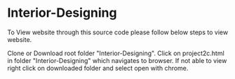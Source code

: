 # Interior-Designing
To View website through this source code please follow below steps to view website.

Clone or Download root folder "Interior-Designing".
Click on project2c.html in folder "Interior-Designing" which navigates to browser. If not able to view right click on downloaded folder and select open with chrome.
